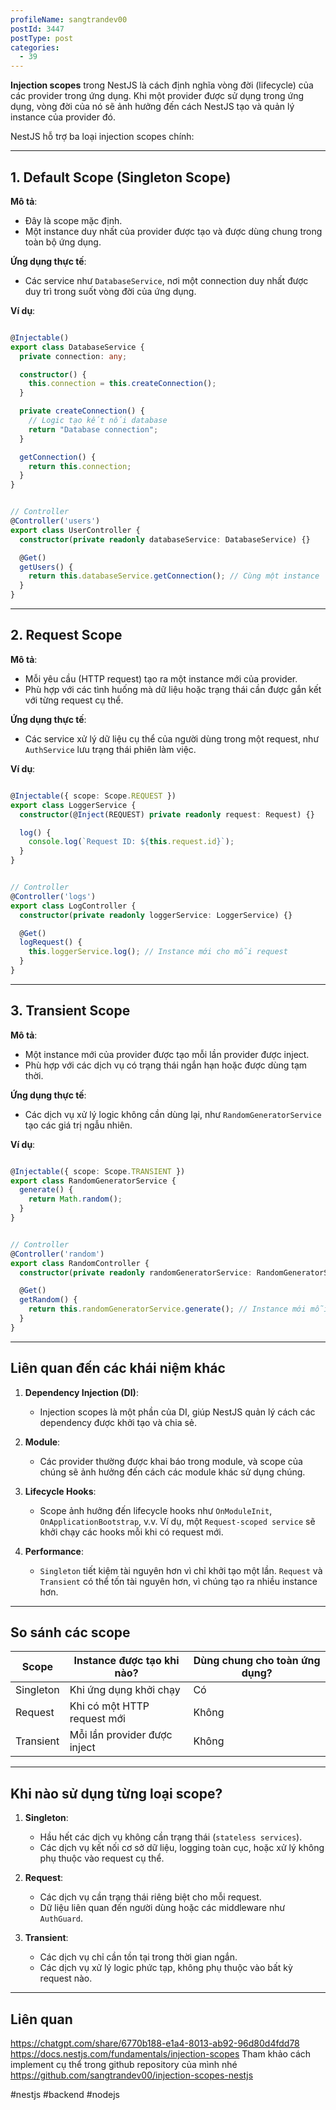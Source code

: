 ```yaml
---
profileName: sangtrandev00
postId: 3447
postType: post
categories:
  - 39
---
```

**Injection scopes** trong NestJS là cách định nghĩa vòng đời (lifecycle) của các provider trong ứng dụng. Khi một provider được sử dụng trong ứng dụng, vòng đời của nó sẽ ảnh hưởng đến cách NestJS tạo và quản lý instance của provider đó.

NestJS hỗ trợ ba loại injection scopes chính:

---

## **1. Default Scope (Singleton Scope)**

**Mô tả**:

- Đây là scope mặc định.
- Một instance duy nhất của provider được tạo và được dùng chung trong toàn bộ ứng dụng.

**Ứng dụng thực tế**:

- Các service như `DatabaseService`, nơi một connection duy nhất được duy trì trong suốt vòng đời của ứng dụng.

**Ví dụ**:

```typescript

@Injectable()
export class DatabaseService {
  private connection: any;

  constructor() {
    this.connection = this.createConnection();
  }

  private createConnection() {
    // Logic tạo kết nối database
    return "Database connection";
  }

  getConnection() {
    return this.connection;
  }
}

```

```typescript

// Controller
@Controller('users')
export class UserController {
  constructor(private readonly databaseService: DatabaseService) {}

  @Get()
  getUsers() {
    return this.databaseService.getConnection(); // Cùng một instance
  }
}

```

---

## **2. Request Scope**

**Mô tả**:

- Mỗi yêu cầu (HTTP request) tạo ra một instance mới của provider.
- Phù hợp với các tình huống mà dữ liệu hoặc trạng thái cần được gắn kết với từng request cụ thể.

**Ứng dụng thực tế**:

- Các service xử lý dữ liệu cụ thể của người dùng trong một request, như `AuthService` lưu trạng thái phiên làm việc.

**Ví dụ**:

```typescript

@Injectable({ scope: Scope.REQUEST })
export class LoggerService {
  constructor(@Inject(REQUEST) private readonly request: Request) {}

  log() {
    console.log(`Request ID: ${this.request.id}`);
  }
}

```

```typescript

// Controller
@Controller('logs')
export class LogController {
  constructor(private readonly loggerService: LoggerService) {}

  @Get()
  logRequest() {
    this.loggerService.log(); // Instance mới cho mỗi request
  }
}


```

---

## **3. Transient Scope**

**Mô tả**:

- Một instance mới của provider được tạo mỗi lần provider được inject.
- Phù hợp với các dịch vụ có trạng thái ngắn hạn hoặc được dùng tạm thời.

**Ứng dụng thực tế**:

- Các dịch vụ xử lý logic không cần dùng lại, như `RandomGeneratorService` tạo các giá trị ngẫu nhiên.

**Ví dụ**:

```typescript

@Injectable({ scope: Scope.TRANSIENT })
export class RandomGeneratorService {
  generate() {
    return Math.random();
  }
}

```

```typescript

// Controller
@Controller('random')
export class RandomController {
  constructor(private readonly randomGeneratorService: RandomGeneratorService) {}

  @Get()
  getRandom() {
    return this.randomGeneratorService.generate(); // Instance mới mỗi lần gọi
  }
}

```

---

## **Liên quan đến các khái niệm khác**

1. **Dependency Injection (DI)**:
    
    - Injection scopes là một phần của DI, giúp NestJS quản lý cách các dependency được khởi tạo và chia sẻ.
2. **Module**:
    
    - Các provider thường được khai báo trong module, và scope của chúng sẽ ảnh hưởng đến cách các module khác sử dụng chúng.
3. **Lifecycle Hooks**:
    
    - Scope ảnh hưởng đến lifecycle hooks như `OnModuleInit`, `OnApplicationBootstrap`, v.v. Ví dụ, một `Request-scoped service` sẽ khởi chạy các hooks mỗi khi có request mới.
4. **Performance**:
    
    - `Singleton` tiết kiệm tài nguyên hơn vì chỉ khởi tạo một lần. `Request` và `Transient` có thể tốn tài nguyên hơn, vì chúng tạo ra nhiều instance hơn.

---

## **So sánh các scope**

|Scope|Instance được tạo khi nào?|Dùng chung cho toàn ứng dụng?|
|---|---|---|
|Singleton|Khi ứng dụng khởi chạy|Có|
|Request|Khi có một HTTP request mới|Không|
|Transient|Mỗi lần provider được inject|Không|

---

## **Khi nào sử dụng từng loại scope?**

1. **Singleton**:
    
    - Hầu hết các dịch vụ không cần trạng thái (`stateless services`).
    - Các dịch vụ kết nối cơ sở dữ liệu, logging toàn cục, hoặc xử lý không phụ thuộc vào request cụ thể.
2. **Request**:
    
    - Các dịch vụ cần trạng thái riêng biệt cho mỗi request.
    - Dữ liệu liên quan đến người dùng hoặc các middleware như `AuthGuard`.
3. **Transient**:
    
    - Các dịch vụ chỉ cần tồn tại trong thời gian ngắn.
    - Các dịch vụ xử lý logic phức tạp, không phụ thuộc vào bất kỳ request nào.



---
## Liên quan
https://chatgpt.com/share/6770b188-e1a4-8013-ab92-96d80d4fdd78
https://docs.nestjs.com/fundamentals/injection-scopes
Tham khảo cách implement cụ thể trong github repository của mình nhé
https://github.com/sangtrandev00/injection-scopes-nestjs

#nestjs #backend #nodejs